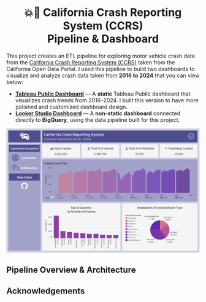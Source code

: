 <h1 align="center">💥🚗 California Crash Reporting System (CCRS) </br> Pipeline & Dashboard </h1>

This project creates an ETL pipeline for exploring motor vehicle crash data from the [California Crash Reporting System (CCRS)](https://data.ca.gov/) taken from the California Open Data Portal. I used this pipeline to build two dashboards to visualize and analyze crash data taken from **2016 to 2024** that you can view below:

- **[Tableau Public Dashboard](https://public.tableau.com/app/profile/nikita.jakkam/viz/CCRSDashboard/OverviewDashboard)** — A **static** Tableau Public dashboard that visualizes crash trends from 2016–2024. I built this version to have more polished and customized dashboard design.
- **[Looker Studio Dashboard](https://lookerstudio.google.com/s/houpEX8slXw)** — A **non-static dashboard** connected directly to **BigQuery**, using the data pipeline built for this project.

<p align="center">
<img src="images/tableau-dashboard.png" alt="Tableau Dashboard Overview Page Screenshot" width="700"/>
</p>

## Pipeline Overview & Architecture


## Acknowledgements
